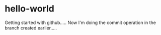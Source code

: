 # hello-world
Getting started with github.....
Now I'm doing the commit operation in the branch created earlier.....
